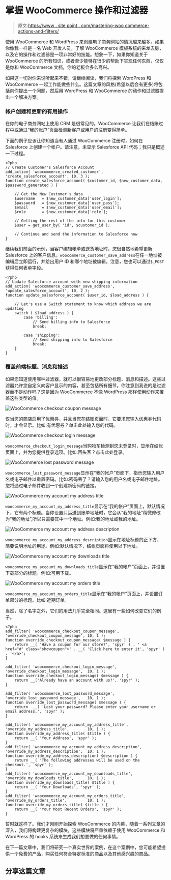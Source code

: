 # 掌握 WooCommerce 操作和过滤器

> 原文:[https://www . site point . com/mastering-woo commerce-actions-and-filters/](https://www.sitepoint.com/mastering-woocommerce-actions-and-filters/)

使用 WooCommerce 和 WordPress 来创建电子商务网站的情况越来越多。如果你像我一样是一名 Web 开发人员，了解 WooCommerce 模板系统的来龙去脉，以及它的操作和过滤器是一项非常好的技能。想象一下，如果你知道关于 WooCommerce 的所有知识，或者至少能够在很少的帮助下实现任何东西，仅仅是你和 WooCommerce 文档，你的老板会多么高兴。

如果这一切对你来说听起来不错，请继续阅读，我们将探索 WordPress 和 WooCommerce 一起工作能做些什么。这篇文章的风格(希望以后会有更多)将包括向你提出一个问题，然后用 WordPress 和 WooCommerce 的动作和过滤器提出一个解决方案。

### 帐户创建和更新的有用操作

在你的电子商务网站上使用 CRM 是很常见的。WooCommerce 让我们在结账过程中或通过“我的账户”页面检测新客户或用户的注册变得简单。

下面的例子应该让你知道当有人通过 WooCommerce 注册时，如何在 Salesforce 上创建一个帐户。请注意，未显示 Salesforce API 代码；我只是概述一下过程。

```
<?php
// Create Customer's Salesforce Account
add_action( 'woocommerce_created_customer', 'create_salesforce_account', 10, 3 );
function create_salesforce_account( $customer_id, $new_customer_data, $password_generated ) {

	// Get the New Customer's data
	$username   = $new_customer_data['user_login'];
	$password   = $new_customer_data['user_pass'];
	$email      = $new_customer_data['user_email'];
	$role       = $new_customer_data['role'];

	// Getting the rest of the info for this customer
	$user = get_user_by( 'id', $customer_id );

	// Continue and send the information to Salesforce now
}
```

继续我们前面的示例，当客户编辑帐单或送货地址时，您很自然地希望更新 Salesforce 上的客户信息。`woocommerce_customer_save_address`在任一地址被编辑后立即运行，并给出用户 ID 和哪个地址被编辑。注意，您也可以通过`$_POST`获得任何表单字段。

```
<?php
// Update Salesforce account with new shipping information
add_action( 'woocommerce_customer_save_address', 'update_salesforce_account', 10, 2 );
function update_salesforce_account( $user_id, $load_address ) {

	// Let's use a Switch statement to know which address we are updating
	switch ( $load_address ) {
		case 'billing':
			// Send billing info to Salesforce
			break;

		case 'shipping':
			// Send shipping info to Salesforce
			break;
	}
}
```

### 覆盖前端标题、消息和描述

如果您知道使用哪种过滤器，就可以很容易地更改部分标题、消息和描述。这些过滤器允许您自定义向客户显示的内容，甚至包括所有细节。你注意到我说的是过滤器而不是动作吗？这是因为 WooCommerce 不像 WordPress 那样使用动作来覆盖这些类型的值。

![WooCommerce checkout coupon message](../Images/1f3f1bfa57fe5d8bd49b3c5c9025e353.png)

仅当您的商店启用了优惠券，并且当您在结账页面时，它要求您输入优惠券代码时，才会显示。比如:有优惠券？单击此处输入您的代码。

![WooCommerce checkout login message](../Images/087832b453bfad71975480ab011b982a.png)

`woocommerce_checkout_login_message`当购物车检测到您未登录时，显示在结账页面上，并为您提供登录选项。比如:回头客？点击此处登录。

![WooCommerce lost password message](../Images/c532265e059e455f393d7b9d5829ef4f.png)

`woocommerce_lost_password_message`显示在“我的帐户”页面下，指示您输入用户名或电子邮件以重置密码。比如:密码丢了？请输入您的用户名或电子邮件地址。您将通过电子邮件收到一个创建新密码的链接。

![WooCommerce my account my address title](../Images/3fd5a573925ed04fa3cc9d56859b4113.png)

`woocommerce_my_account_my_address_title`显示在“我的帐户”页面上，默认情况下，它有两个标题。当你设置只运送到账单地址时，它会从“我的地址”稍微修改为“我的地址”,所以只需要其中一个地址。例如:我的地址或我的地址。

![WooCommerce my account my address description](../Images/3e70dbd8dbd4f32c1f89aa34fd64b80a.png)

`woocommerce_my_account_my_address_description`显示在地址标题的正下方，简要说明地址的用途。例如:默认情况下，结帐页面将使用以下地址。

![WooCommerce my account my downloads title](../Images/41bb94cfcce5e099b26c0626a8dd0593.png)

`woocommerce_my_account_my_downloads_title`显示在“我的帐户”页面上，并设置下载部分的标题。例如:可用下载。

![WooCommerce my account my orders title](../Images/ad13fbc51ee80164c83c2bd2cd9559cf.png)

`woocommerce_my_account_my_orders_title`显示在“我的帐户”页面上，并设置订单部分的标题。比如:近期订单。

当然，除了名字之外，它们的用法几乎完全相同。这里有一些如何改变它们的例子。

```
<?php
add_filter( 'woocommerce_checkout_coupon_message',              'override_checkout_coupon_message', 10, 1 );
function override_checkout_coupon_message( $message ) {
    return __( 'Have a coupon for our store?', 'spyr' ) . ' <a href="#" class="showcoupon">' . __( 'Click here to enter it', 'spyr' ) . '</a>';
}

add_filter( 'woocommerce_checkout_login_message',               'override_checkout_login_message',  10, 1 );
function override_checkout_login_message( $message ) {
    return __('Already have an account with us?', 'spyr' );
}

add_filter( 'woocommerce_lost_password_message',                'override_lost_password_message',   10, 1 );
function override_lost_password_message( $message ) {
    return  __( 'Lost your password? Please enter your username or email address.', 'spyr' );
}

add_filter( 'woocommerce_my_account_my_address_title',          'override_my_address_title',        10, 1 );
function override_my_address_title( $title ) {
    return __( 'Your Address', 'spyr' );
}
add_filter( 'woocommerce_my_account_my_address_description',    'override_my_address_description',  10, 1 );
function override_my_address_description( $description ) {
    return __( 'The following addresses will be used on the checkout.', 'spyr' );
}
add_filter( 'woocommerce_my_account_my_downloads_title',        'override_my_downloads_title',      10, 1 );
function override_my_downloads_title( $title ) {
    return __( 'Your Downloads', 'spyr' );
}
add_filter( 'woocommerce_my_account_my_orders_title',           'override_my_orders_title',         10, 1 );
function override_my_orders_title( $title ) {
    return __( 'Your Most Recent Orders', 'spyr' );
}
```

暂时就这样了。我们才刚刚开始探索 WooCommerce 的内幕，随着一系列文章的深入，我们将构建更复杂的模块，这些模块将严重依赖于使用 WooCommerce 和 WordPress 的 hooks 系统来生成我们想要做的任何事情。

在下一篇文章中，我们将研究一个真实世界的案例，在这个案例中，您可能希望提供一个免费的产品，购买任何符合特定标准的商品以及其他感兴趣的商品。

## 分享这篇文章